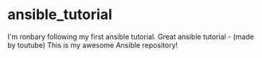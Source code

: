 # ansible_tutorial

I'm ronbary following my first ansible tutorial.
Great ansible tutorial - (made by toutube)
This is my awesome Ansible repository!
